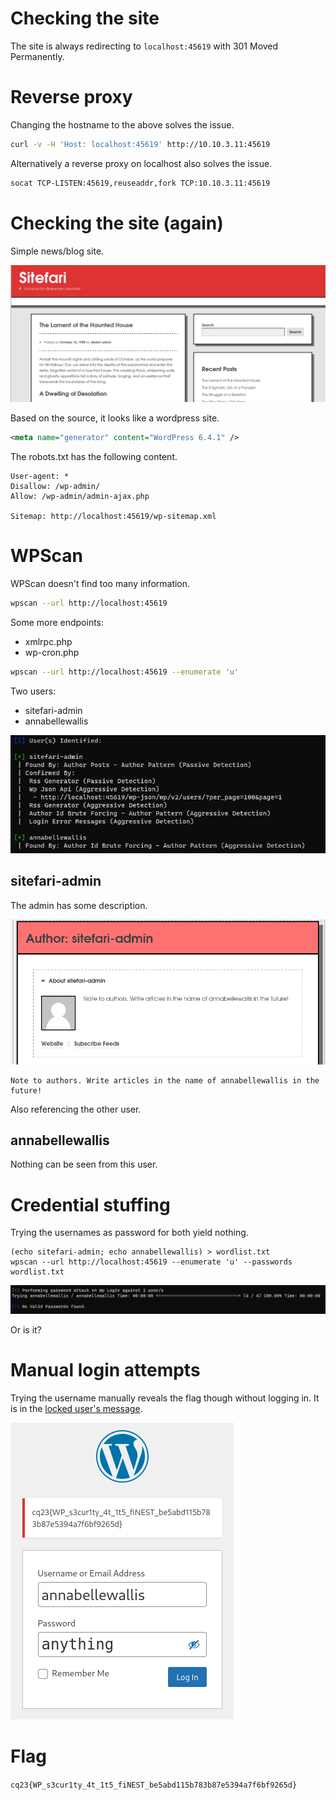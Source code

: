 # Checking the site

The site is always redirecting to `localhost:45619` with 301 Moved Permanently.

# Reverse proxy

Changing the hostname to the above solves the issue.

```bash
curl -v -H 'Host: localhost:45619' http://10.10.3.11:45619
```

Alternatively a reverse proxy on localhost also solves the issue.

```bash
socat TCP-LISTEN:45619,reuseaddr,fork TCP:10.10.3.11:45619
```

# Checking the site (again)

Simple news/blog site.

![](screenshots/1.png)

Based on the source, it looks like a wordpress site.

```xml
<meta name="generator" content="WordPress 6.4.1" />
```

The robots.txt has the following content.

```
User-agent: *
Disallow: /wp-admin/
Allow: /wp-admin/admin-ajax.php

Sitemap: http://localhost:45619/wp-sitemap.xml
```

# WPScan

WPScan doesn't find too many information.

```bash
wpscan --url http://localhost:45619
```

Some more endpoints:
 - xmlrpc.php
 - wp-cron.php


```bash
wpscan --url http://localhost:45619 --enumerate 'u'
```

Two users:
 - sitefari-admin
 - annabellewallis

![](screenshots/2.png)

## sitefari-admin

The admin has some description.

![](screenshots/3.png)

```
Note to authors. Write articles in the name of annabellewallis in the future!
```

Also referencing the other user.

## annabellewallis

Nothing can be seen from this user.

# Credential stuffing

Trying the usernames as password for both yield nothing.

```
(echo sitefari-admin; echo annabellewallis) > wordlist.txt
wpscan --url http://localhost:45619 --enumerate 'u' --passwords wordlist.txt
```

![](screenshots/4.png)

Or is it?

# Manual login attempts

Trying the username manually reveals the flag though without logging in. It is in the [locked user's message](https://wordpress.org/plugins/lock-user-account/). 

![](screenshots/5.png)

# Flag
`cq23{WP_s3cur1ty_4t_1t5_fiNEST_be5abd115b783b87e5394a7f6bf9265d}`